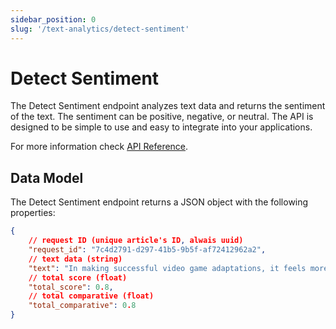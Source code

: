 ```yaml
---
sidebar_position: 0
slug: '/text-analytics/detect-sentiment'
---
```


# Detect Sentiment

The Detect Sentiment endpoint analyzes text data and returns the sentiment of the text. The sentiment can be positive, negative, or neutral. The API is designed to be simple to use and easy to integrate into your applications.

For more information check [API Reference](/api-reference/detect-text-sentiment).

## Data Model

The Detect Sentiment endpoint returns a JSON object with the following properties:
```json
{
	// request ID (unique article's ID, alwais uuid)
	"request_id": "7c4d2791-d297-41b5-9b5f-af72412962a2",
	// text data (string)
	"text": "In making successful video game adaptations, it feels more important to strike the right tone rather than follow the source material to the letter. “Tone” in Fallout is Walton Goggins’ whiskey-soaked cowboy drawl ripped straight from the age of Gary Cooper and John Wayne extolling the virtues of bucolic Vault-Tec living with a sign that says “Test Subjects” just a touch off-screen.",
	// total score (float)
	"total_score": 0.8,
	// total comparative (float)
	"total_comparative": 0.8
}
```
